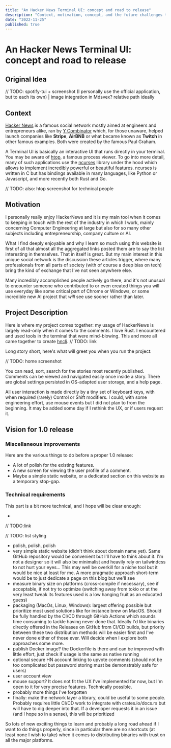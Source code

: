 ```yaml
---
title: "An Hacker News Terminal UI: concept and road to release"
description: "Context, motivation, concept, and the future challenges to come for a 1.0 release."
date: "2022-11-25"
published: true
---
```


# An Hacker News Terminal UI: concept and road to release

## Original Idea

// TODO: spotify-tui + screenshot (I personally use the official application, but to each its own) | image integration in Mdsvex? relative path ideally

## Context

[Hacker News](https://news.ycombinator.com/) is a famous social network mostly aimed at engineers and entrepreneurs alike, ran by [Y Combinator](https://www.ycombinator.com/) which, for those unaware, helped launch companies like **Stripe**, **AirBNB** or what became known as **Twitch** in other famous examples. Both were created by the famous Paul Graham.

A Terminal UI is basically an interactive UI that runs directly in your terminal. You may be aware of [htop](https://htop.dev/), a famous process viewer. To go into more detail, many of such applications use the [ncurses](https://invisible-island.net/ncurses/) library under the hood which allows to implement incredibly powerful or beautiful features. ncurses is written in C but has bindings available in many languages, like Python or Javascript, and more recently both Rust and Go.

// TODO: also: htop screenshot for technical people

## Motivation

I personally really enjoy HackerNews and it is my main tool when it comes to keeping in touch with the rest of the industry in which I work, mainly concerning Computer Engineering at large but also for so many other subjects including entrepreneurship, company culture or AI.

What I find deeply enjoyable and why I learn so much using this website is first of all that almost all the aggregated links posted them are to say the list interesting in themselves. That in itself is great. But my main interest in this unique social network is the discussion these articles trigger, where many professionals from all parts of society (with of course a deep bias on tech) bring the kind of exchange that I've not seen anywhere else.

Many incredibly accomplished people actively go there, and it's not unusual to encounter someone who contributed to or even created things you will use everyday like some critical part of Chrome or Windows, or some incredible new AI project that *will* see use sooner rather than later.

## Project Description

Here is where my project comes together: my usage of HackerNews is largely read-only when it comes to the comments. I love Rust. I encountered and used tools in the terminal that were mind-blowing. This and more all came together to create [hncli](). // TODO: link

Long story short, here's what will greet you when you run the project:

// TODO: home screenshot

You can read, sort, search for the stories most recently published. Comments can be viewed and navigated easily once inside a story. There are global settings persisted in OS-adapted user storage, and a help page.

All user interaction is made directly by a tiny set of keyboard keys, with when required (rarely) Control or Shift modifiers. I could, with some engineering effort, use mouse events but I did not plan to from the beginning. It may be added some day if I rethink the UX, or if users request it.

## Vision for 1.0 release

### Miscellaneous improvements

Here are the various things to do before a proper 1.0 release:

- A lot of polish for the existing features.
- A new screen for viewing the user profile of a comment.
- Maybe a simple static website, or a dedicated section on this website as a temporary stop-gap.

### Technical requirements

This part is a bit more technical, and I hope will be clear enough:

-

// TODO:link

// TODO: list styling

- polish, polish, polish
- very simple static website (didn't think about domain name yet). Same GitHub repository would be convenient but I'll have to think about it. I'm not a designer so it will also be minimalist and heavily rely on tailwindcss to not hurt your eyes... This may well be overkill for a niche tool but it would be nice at least for me. A more pragmatic approach short-term would be to just dedicate a page on this blog but we'll see
- measure binary size on platforms (cross-compile if necessary), see if acceptable, if not try to optimize (switching away from tokio or at the very least tweak its features used is a low hanging fruit as an educated guess)
- packaging (MacOs, Linux, Windows): largest offering possible but prioritize most used solutions like for instance brew on MacOS. Should be fully handled by the CI/CD through GitHub Actions which sounds time consuming to tackle having never done that. Ideally I'd like binaries directly offered in the Releases on GitHub from CI/CD builds, but priority between these two distribution methods will be easier first and I've never done either of those ever. Will decide when I explore both approaches some more.
- publish Docker image? the Dockerfile is there and can be improved with little effort, just check if usage is the same as native running
- optional secure HN account linking to upvote comments (should not be too complicated but password storing must be demonstrably safe for users)
- user account view
- mouse support? It does not fit the UX I've implemented for now, but I'm open to it for very precise features. Technically possible.
- probably more things I've forgotten
- finally: make the network layer a library, could be useful to some people. Probably requires little CI/CD work to integrate with crates.io/docs.rs but will have to dig deeper into that. If a developer requests it in an issue (and I hope so in a sense), this will be prioritized

So lots of new exciting things to learn and probably a long road ahead if I want to do things properly, since in particular there are no shortcuts (at least none I wish to take) when it comes to distributing binaries with trust on all the major platforms.

